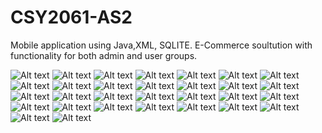 # CSY2061-AS2
Mobile application using Java,XML, SQLITE. E-Commerce soultution with functionality for both admin and user groups.


![Alt text](<screenshots/photo_2023-05-21 22.40.00.jpeg>) ![Alt text](<screenshots/photo_2023-05-21 22.39.58.jpeg>) ![Alt text](<screenshots/photo_2023-05-21 22.39.56.jpeg>) ![Alt text](<screenshots/photo_2023-05-21 22.00.23.jpeg>) ![Alt text](<screenshots/photo_2023-05-21 22.00.21.jpeg>) ![Alt text](<screenshots/photo_2023-05-21 22.00.20.jpeg>) ![Alt text](<screenshots/photo_2023-05-21 22.00.19.jpeg>) ![Alt text](<screenshots/photo_2023-05-21 22.00.17.jpeg>) ![Alt text](<screenshots/photo_2023-05-21 22.00.16.jpeg>) ![Alt text](<screenshots/photo_2023-05-21 22.00.15.jpeg>) ![Alt text](<screenshots/photo_2023-05-21 22.00.14.jpeg>) ![Alt text](<screenshots/photo_2023-05-21 22.00.13.jpeg>) ![Alt text](<screenshots/photo_2023-05-21 22.00.12.jpeg>) ![Alt text](<screenshots/photo_2023-05-21 22.00.10.jpeg>) ![Alt text](<screenshots/photo_2023-05-21 22.00.09.jpeg>) ![Alt text](<screenshots/photo_2023-05-21 22.00.08.jpeg>) ![Alt text](<screenshots/photo_2023-05-21 22.00.07.jpeg>) ![Alt text](<screenshots/photo_2023-05-21 22.00.06.jpeg>) ![Alt text](<screenshots/photo_2023-05-21 22.00.05.jpeg>) ![Alt text](<screenshots/photo_2023-05-21 22.00.03.jpeg>) ![Alt text](<screenshots/photo_2023-05-21 22.00.02.jpeg>) ![Alt text](<screenshots/photo_2023-05-21 22.00.01.jpeg>) ![Alt text](<screenshots/photo_2023-05-21 22.00.00.jpeg>) ![Alt text](<screenshots/photo_2023-05-21 21.59.58.jpeg>) ![Alt text](<screenshots/photo_2023-05-21 21.59.57.jpeg>) ![Alt text](<screenshots/photo_2023-05-21 21.59.56.jpeg>) ![Alt text](<screenshots/photo_2023-05-21 21.59.55.jpeg>) ![Alt text](<screenshots/photo_2023-05-21 21.59.54.jpeg>) ![Alt text](<screenshots/photo_2023-05-21 21.59.53.jpeg>) ![Alt text](<screenshots/photo_2023-05-21 21.59.46.jpeg>)